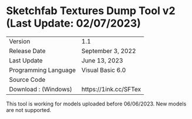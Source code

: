 <b><h1>Sketchfab Textures Dump Tool v2 (Last Update: 02/07/2023)</h1></b>

<table>
    <tr>
        <td>Version</td>
        <td>1.1</td>
    </tr>
    <tr>
        <td>Release Date</td>
        <td>September 3, 2022</td>
    </tr>
    <tr>
        <td>Last Update</td>
        <td>June 13, 2023</td>
    </tr>
    <tr>
        <td>Programming Language</td>
        <td>Visual Basic 6.0</td>
    </tr>
    <tr>
        <td>Source Code</td>
        <td></td>
    </tr>
    <tr>
        <td>Download : (Windows)</td>
        <td>https://1ink.cc/SFTex</td>
    </tr>
</table>

This tool is working for models uploaded before 06/06/2023. New models are not supported.
